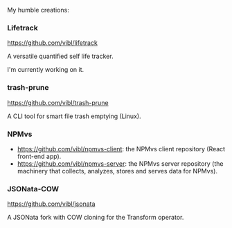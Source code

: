 
My humble creations:
### Lifetrack

https://github.com/vibl/lifetrack

A versatile quantified self life tracker.

I'm currently working on it.

### trash-prune

https://github.com/vibl/trash-prune

A CLI tool for smart file trash emptying (Linux).

### NPMvs

- https://github.com/vibl/npmvs-client: the NPMvs client repository (React front-end app).
- https://github.com/vibl/npmvs-server: the NPMvs server repository (the machinery that collects, analyzes, stores and serves data for NPMvs).

### JSONata-COW

https://github.com/vibl/jsonata

A JSONata fork with COW cloning for the Transform operator.
